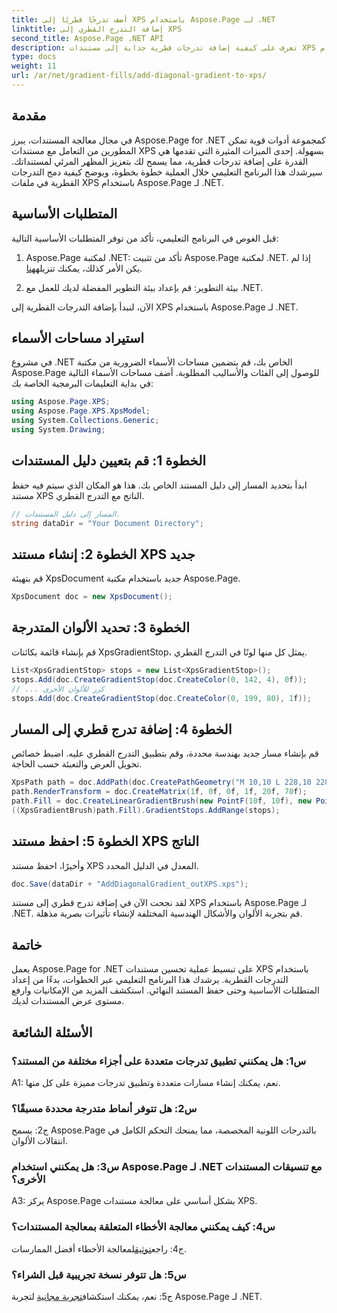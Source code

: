 ```yaml
---
title: أضف تدرجًا قطريًا إلى XPS باستخدام Aspose.Page لـ .NET
linktitle: إضافة التدرج القطري إلى XPS
second_title: Aspose.Page .NET API
description: تعرف على كيفية إضافة تدرجات قطرية جذابة إلى مستندات XPS باستخدام Aspose.Page لـ .NET. ارفع مستوى عروضك التقديمية المرئية دون عناء.
type: docs
weight: 11
url: /ar/net/gradient-fills/add-diagonal-gradient-to-xps/
---
```

## مقدمة

في مجال معالجة المستندات، يبرز Aspose.Page for .NET كمجموعة أدوات قوية تمكن المطورين من التعامل مع مستندات XPS بسهولة. إحدى الميزات المثيرة التي تقدمها هي القدرة على إضافة تدرجات قطرية، مما يسمح لك بتعزيز المظهر المرئي لمستنداتك. سيرشدك هذا البرنامج التعليمي خلال العملية خطوة بخطوة، ويوضح كيفية دمج التدرجات القطرية في ملفات XPS باستخدام Aspose.Page لـ .NET.

## المتطلبات الأساسية

قبل الغوص في البرنامج التعليمي، تأكد من توفر المتطلبات الأساسية التالية:

1.  Aspose.Page لمكتبة .NET: تأكد من تثبيت Aspose.Page لمكتبة .NET. إذا لم يكن الأمر كذلك، يمكنك تنزيله[هنا](https://releases.aspose.com/page/net/).

2. بيئة التطوير: قم بإعداد بيئة التطوير المفضلة لديك للعمل مع .NET.

الآن، لنبدأ بإضافة التدرجات القطرية إلى XPS باستخدام Aspose.Page لـ .NET.

## استيراد مساحات الأسماء

في مشروع .NET الخاص بك، قم بتضمين مساحات الأسماء الضرورية من مكتبة Aspose.Page للوصول إلى الفئات والأساليب المطلوبة. أضف مساحات الأسماء التالية في بداية التعليمات البرمجية الخاصة بك:

```csharp
using Aspose.Page.XPS;
using Aspose.Page.XPS.XpsModel;
using System.Collections.Generic;
using System.Drawing;
```

## الخطوة 1: قم بتعيين دليل المستندات

ابدأ بتحديد المسار إلى دليل المستند الخاص بك. هذا هو المكان الذي سيتم فيه حفظ مستند XPS الناتج مع التدرج القطري.

```csharp
// المسار إلى دليل المستندات.
string dataDir = "Your Document Directory";
```

## الخطوة 2: إنشاء مستند XPS جديد

قم بتهيئة XpsDocument جديد باستخدام مكتبة Aspose.Page.

```csharp
XpsDocument doc = new XpsDocument();
```

## الخطوة 3: تحديد الألوان المتدرجة

قم بإنشاء قائمة بكائنات XpsGradientStop، يمثل كل منها لونًا في التدرج القطري.

```csharp
List<XpsGradientStop> stops = new List<XpsGradientStop>();
stops.Add(doc.CreateGradientStop(doc.CreateColor(0, 142, 4), 0f));
// ... كرر للألوان الأخرى
stops.Add(doc.CreateGradientStop(doc.CreateColor(0, 199, 80), 1f));
```

## الخطوة 4: إضافة تدرج قطري إلى المسار

قم بإنشاء مسار جديد بهندسة محددة، وقم بتطبيق التدرج القطري عليه. اضبط خصائص تحويل العرض والتعبئة حسب الحاجة.

```csharp
XpsPath path = doc.AddPath(doc.CreatePathGeometry("M 10,10 L 228,10 228,100 10,100"));
path.RenderTransform = doc.CreateMatrix(1f, 0f, 0f, 1f, 20f, 70f);
path.Fill = doc.CreateLinearGradientBrush(new PointF(10f, 10f), new PointF(228f, 100f));
((XpsGradientBrush)path.Fill).GradientStops.AddRange(stops);
```

## الخطوة 5: احفظ مستند XPS الناتج

وأخيرًا، احفظ مستند XPS المعدل في الدليل المحدد.

```csharp
doc.Save(dataDir + "AddDiagonalGradient_outXPS.xps");
```

لقد نجحت الآن في إضافة تدرج قطري إلى مستند XPS باستخدام Aspose.Page لـ .NET. قم بتجربة الألوان والأشكال الهندسية المختلفة لإنشاء تأثيرات بصرية مذهلة.

## خاتمة

يعمل Aspose.Page for .NET على تبسيط عملية تحسين مستندات XPS باستخدام التدرجات القطرية. يرشدك هذا البرنامج التعليمي عبر الخطوات، بدءًا من إعداد المتطلبات الأساسية وحتى حفظ المستند النهائي. استكشف المزيد من الإمكانيات وارفع مستوى عرض المستندات لديك.

## الأسئلة الشائعة

### س1: هل يمكنني تطبيق تدرجات متعددة على أجزاء مختلفة من المستند؟

A1: نعم، يمكنك إنشاء مسارات متعددة وتطبيق تدرجات مميزة على كل منها.

### س2: هل تتوفر أنماط متدرجة محددة مسبقًا؟

ج2: يسمح Aspose.Page بالتدرجات اللونية المخصصة، مما يمنحك التحكم الكامل في انتقالات الألوان.

### س3: هل يمكنني استخدام Aspose.Page لـ .NET مع تنسيقات المستندات الأخرى؟

A3: يركز Aspose.Page بشكل أساسي على معالجة مستندات XPS.

### س4: كيف يمكنني معالجة الأخطاء المتعلقة بمعالجة المستندات؟

 ج4: راجع[توثيق](https://reference.aspose.com/page/net/)لمعالجة الأخطاء أفضل الممارسات.

### س5: هل تتوفر نسخة تجريبية قبل الشراء؟

 ج5: نعم، يمكنك استكشاف[تجربة مجانية](https://releases.aspose.com/) لتجربة Aspose.Page لـ .NET.